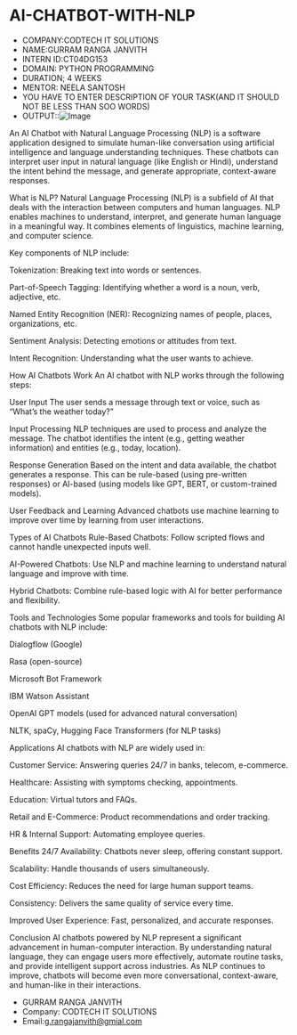 # AI-CHATBOT-WITH-NLP
* COMPANY:CODTECH IT SOLUTIONS
* NAME:GURRAM RANGA JANVITH
* INTERN ID:CT04DG153
* DOMAIN: PYTHON PROGRAMMING
* DURATION; 4 WEEKS
* MENTOR: NEELA SANTOSH
* YOU HAVE TO ENTER DESCRIPTION OF YOUR TASK(AND IT SHOULD NOT BE LESS THAN SOO WORDS)
* OUTPUT::![Image](https://github.com/user-attachments/assets/d4b8668f-3d28-4911-bf43-6dacd567dd6e)

An AI Chatbot with Natural Language Processing (NLP) is a software application designed to simulate human-like conversation using artificial intelligence and language understanding techniques. These chatbots can interpret user input in natural language (like English or Hindi), understand the intent behind the message, and generate appropriate, context-aware responses.

What is NLP?
Natural Language Processing (NLP) is a subfield of AI that deals with the interaction between computers and human languages. NLP enables machines to understand, interpret, and generate human language in a meaningful way. It combines elements of linguistics, machine learning, and computer science.

Key components of NLP include:

Tokenization: Breaking text into words or sentences.

Part-of-Speech Tagging: Identifying whether a word is a noun, verb, adjective, etc.

Named Entity Recognition (NER): Recognizing names of people, places, organizations, etc.

Sentiment Analysis: Detecting emotions or attitudes from text.

Intent Recognition: Understanding what the user wants to achieve.

How AI Chatbots Work
An AI chatbot with NLP works through the following steps:

User Input
The user sends a message through text or voice, such as “What’s the weather today?”

Input Processing
NLP techniques are used to process and analyze the message. The chatbot identifies the intent (e.g., getting weather information) and entities (e.g., today, location).

Response Generation
Based on the intent and data available, the chatbot generates a response. This can be rule-based (using pre-written responses) or AI-based (using models like GPT, BERT, or custom-trained models).

User Feedback and Learning
Advanced chatbots use machine learning to improve over time by learning from user interactions.

Types of AI Chatbots
Rule-Based Chatbots: Follow scripted flows and cannot handle unexpected inputs well.

AI-Powered Chatbots: Use NLP and machine learning to understand natural language and improve with time.

Hybrid Chatbots: Combine rule-based logic with AI for better performance and flexibility.

Tools and Technologies
Some popular frameworks and tools for building AI chatbots with NLP include:

Dialogflow (Google)

Rasa (open-source)

Microsoft Bot Framework

IBM Watson Assistant

OpenAI GPT models (used for advanced natural conversation)

NLTK, spaCy, Hugging Face Transformers (for NLP tasks)

Applications
AI chatbots with NLP are widely used in:

Customer Service: Answering queries 24/7 in banks, telecom, e-commerce.

Healthcare: Assisting with symptoms checking, appointments.

Education: Virtual tutors and FAQs.

Retail and E-Commerce: Product recommendations and order tracking.

HR & Internal Support: Automating employee queries.

Benefits
24/7 Availability: Chatbots never sleep, offering constant support.

Scalability: Handle thousands of users simultaneously.

Cost Efficiency: Reduces the need for large human support teams.

Consistency: Delivers the same quality of service every time.

Improved User Experience: Fast, personalized, and accurate responses.

Conclusion
AI chatbots powered by NLP represent a significant advancement in human-computer interaction. By understanding natural language, they can engage users more effectively, automate routine tasks, and provide intelligent support across industries. As NLP continues to improve, chatbots will become even more conversational, context-aware, and human-like in their interactions.

* GURRAM RANGA JANVITH
* Company: CODTECH IT SOLUTIONS
* Email:g.rangajanvith@gmial.com

